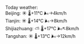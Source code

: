 Today weather:  
Beijing: ☀️   🌡️+11°C 🌬️→4km/h  
Tianjin: ☀️   🌡️+14°C 🌬️→8km/h  
Shijiazhuang: ⛅️  🌡️+17°C 🌬️↖8km/h  
Tangshan: ☀️   🌡️+13°C 🌬️→12km/h  
